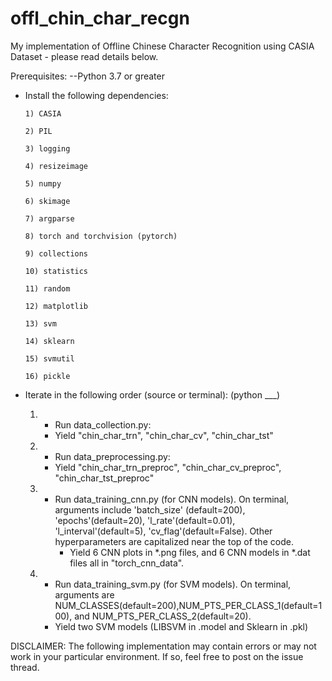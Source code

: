 # offl_chin_char_recgn
My implementation of Offline Chinese Character Recognition using CASIA Dataset - please read details below.

Prerequisites: 
--Python 3.7 or greater

- Install the following dependencies: 

      1) CASIA 
      
      2) PIL 
      
      3) logging
      
      4) resizeimage
      
      5) numpy
      
      6) skimage
      
      7) argparse
      
      8) torch and torchvision (pytorch)
      
      9) collections
      
      10) statistics
      
      11) random
      
      12) matplotlib
      
      13) svm
      
      14) sklearn
      
      15) svmutil
      
      16) pickle
      
- Iterate in the following order (source or terminal): (python ___)
  1)  - Run data_collection.py:
      - Yield "chin_char_trn", "chin_char_cv", "chin_char_tst"
      
  2)  - Run data_preprocessing.py:
      - Yield "chin_char_trn_preproc", "chin_char_cv_preproc", "chin_char_tst_preproc"
      
  3) - Run data_training_cnn.py (for CNN models). On terminal, arguments include 'batch_size' (default=200), 'epochs'(default=20), 'l_rate'(default=0.01), 'l_interval'(default=5), 'cv_flag'(default=False). Other hyperparameters are capitalized near the top of the code. 
       - Yield 6 CNN plots in *.png files, and 6 CNN models in *.dat files all in "torch_cnn_data".
       
  4)  - Run data_training_svm.py (for SVM models). On terminal, arguments are NUM_CLASSES(default=200),NUM_PTS_PER_CLASS_1(default=100), and NUM_PTS_PER_CLASS_2(default=20).
       - Yield two SVM models (LIBSVM in .model and Sklearn in .pkl)
       
DISCLAIMER: The following implementation may contain errors or may not work in your particular environment. 
            If so, feel free to post on the issue thread.
